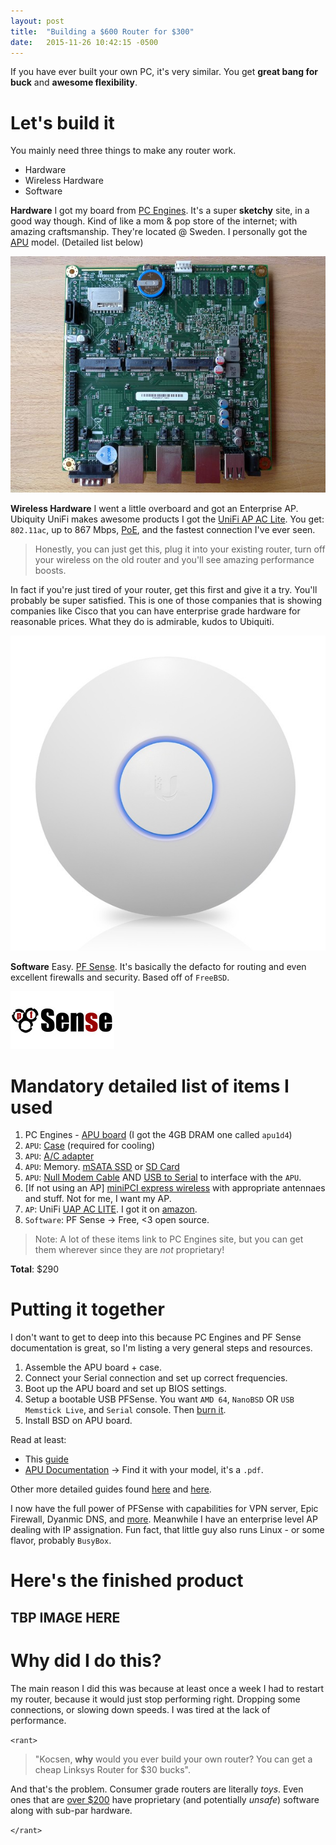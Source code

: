 ```yaml
---
layout: post
title:  "Building a $600 Router for $300"
date:   2015-11-26 10:42:15 -0500
---
```



If you have ever built your own PC, it's very similar. You get **great bang for buck** and **awesome flexibility**.

# Let's build it
You mainly need three things to make any router work.

* Hardware
* Wireless Hardware
* Software

**Hardware**
I got my board from [PC Engines][pc-home]. It's a super **sketchy** site, in a good way though. Kind of like a mom & pop store of the internet; with amazing craftsmanship. They're located @ Sweden.
I personally got the [APU][pc-apu] model. (Detailed list below)

![APU](/assets/apu.jpg)

**Wireless Hardware**
I went a little overboard and got an Enterprise AP. Ubiquity UniFi makes awesome products
I got the [UniFi AP AC Lite][ac-lite]. You get: `802.11ac`, up to 867 Mbps, [PoE](https://en.wikipedia.org/wiki/Power_over_Ethernet), and the fastest connection I've ever seen.

> Honestly, you can just get this, plug it into your existing router, turn off your wireless on the old router and you'll see amazing performance boosts.

In fact if you're just tired of your router, get this first and give it a try. You'll probably be super satisfied. This is one of those companies that is showing companies like Cisco that you can have enterprise grade hardware for reasonable prices. What they do is admirable, kudos to Ubiquiti.

![UniFi AP AC Lite](/assets/lite.jpg)

**Software**
Easy. [PF Sense][pfsense-home]. It's basically the defacto for routing and even excellent firewalls and security. Based off of `FreeBSD`.

![PF Sense Logo](/assets/pfsense.jpg)

# Mandatory detailed list of items I used
1. PC Engines - [APU board][pc-apu] (I got the 4GB DRAM one called `apu1d4`)
1. `APU`: [Case](http://www.pcengines.ch/case1d2blku.htm) (required for cooling)
1. `APU`: [A/C adapter](http://www.pcengines.ch/ac12vus.htm)
1. `APU`: Memory. [mSATA SSD](http://www.pcengines.ch/msata16d.htm) or [SD Card](http://www.pcengines.ch/sd4b.htm)
1. `APU`: [Null Modem Cable](http://www.pcengines.ch/db9cab1.htm) AND [USB to Serial](http://amzn.com/B00IDSM6BW) to interface with the `APU`.
1. [If not using an AP] [miniPCI express wireless](http://www.pcengines.ch/wle200nx.htm) with appropriate antennaes and stuff. Not for me, I want my AP. 
1. `AP`: UniFi [UAP AC LITE][ac-lite]. I got it on [amazon]().
1. `Software`: PF Sense -> Free, <3 open source.

> Note: A lot of these items link to PC Engines site, but you can get them wherever since they are *not* proprietary!

**Total**: $290


# Putting it together
I don't want to get to deep into this because PC Engines and PF Sense documentation is great, so I'm listing a very general steps and resources.


1. Assemble the APU board + case.
1. Connect your Serial connection and set up correct frequencies.
1. Boot up the APU board and set up BIOS settings.
1. Setup a bootable USB PFSense. You want `AMD 64`, `NanoBSD` OR `USB Memstick Live`, and `Serial` console. Then [burn it][pf-burn].
1. Install BSD on APU board.

Read at least:

* This [guide][pf-guide]
* [APU Documentation][pc-apu] -> Find it with your model, it's a `.pdf`.

Other more detailed guides found [here][G1] and [here][G2].

I now have the full power of PFSense with capabilities for VPN server, Epic Firewall, Dyanmic DNS, and [more](https://www.pfsense.org/about-pfsense/features.html). Meanwhile I have an enterprise level AP dealing with IP assignation. Fun fact, that little guy also runs Linux - or some flavor, probably `BusyBox`.

# Here's the finished product 

## TBP IMAGE HERE


# Why did I do this?

The main reason I did this was because at least once a week I had to restart my router, because it would just stop performing right. Dropping some connections, or slowing down speeds. 
I was tired at the lack of performance. 

`<rant>`

> "Kocsen, **why** would you ever build your own router? You can get a cheap Linksys Router for $30 bucks".

And that's the problem. Consumer grade routers are literally *toys*. Even ones that are [over $200](http://www.linksys.com/us/p/P-WRT1900ACS/) have proprietary (and potentially *unsafe*) software along with sub-par hardware. 

`</rant>`

[pc-home]: http://www.pcengines.ch/about.htm
[pc-apu]: http://www.pcengines.ch/apu.htm
[pfsense-home]: https://www.pfsense.org
[pf-guide]: https://doc.pfsense.org/index.php/Installing_pfSense
[ac-lite]: https://www.ubnt.com/unifi/unifi-ap-ac-lite/
[pf-burn]: https://doc.pfsense.org/index.php/Writing_ISO_Images
[G1]: https://mateh.id.au/2014/09/build-awesome-apu-based-pfsense-router/
[G2]: http://www.get-virtual.net/2014/09/16/build-firewall-appliance/
